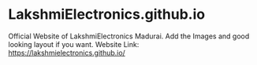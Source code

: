 # LakshmiElectronics.github.io
Official Website of LakshmiElectronics Madurai.
Add the Images and good looking layout if you want.
Website Link: https://lakshmielectronics.github.io/
